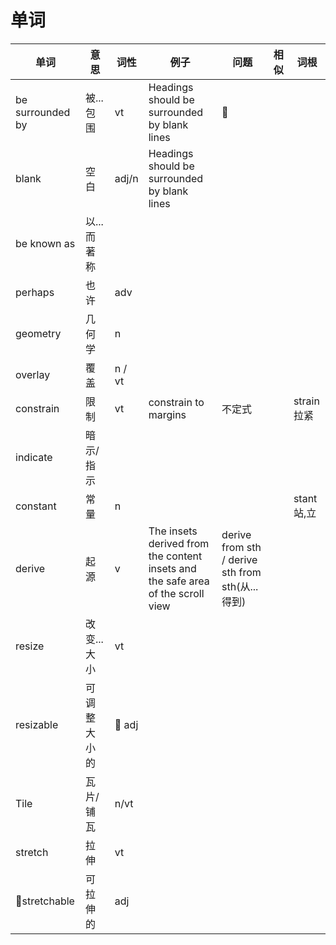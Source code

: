 # 单词

 单词 | 意思 | 词性 | 例子 | 问题 | 相似 | 词根
 ---- | ---- | --- | --- | --- | --- |--- |
 be surrounded by | 被...包围 | vt |Headings should be surrounded by blank lines | 
 blank | 空白 | adj/n | Headings should be surrounded by blank lines
 be known as | 以...而著称
 perhaps | 也许 | adv
 geometry | 几何学 | n
 overlay | 覆盖 | n / vt
 constrain | 限制 | vt | constrain to margins | 不定式 | | strain 拉紧  |
 indicate | 暗示/指示 | |
 constant | 常量 | n | | | | stant 站,立 |
 derive | 起源 | v | The insets derived from the content insets and the safe area of the scroll view | derive from sth / derive sth from sth(从...得到)
 resize| 改变...大小 | vt |||||
 resizable| 可调整大小的 | adj  |||||
 Tile |瓦片/铺瓦|n/vt|||||
 stretch | 拉伸 | vt |||
 stretchable | 可拉伸的 | adj ||
